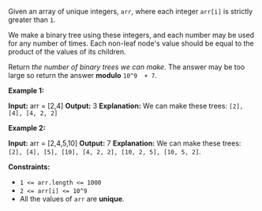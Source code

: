 
Given an array of unique integers,  `arr`, where each integer  `arr[i]`  is strictly greater than  `1`.

We make a binary tree using these integers, and each number may be used for any number of times. Each non-leaf node's value should be equal to the product of the values of its children.

Return  _the number of binary trees we can make_. The answer may be too large so return the answer  **modulo**  `10^9  + 7`.

**Example 1:**

**Input:** arr = [2,4]
**Output:** 3
**Explanation:** We can make these trees: `[2], [4], [4, 2, 2]`

**Example 2:**

**Input:** arr = [2,4,5,10]
**Output:** 7
**Explanation:** We can make these trees: `[2], [4], [5], [10], [4, 2, 2], [10, 2, 5], [10, 5, 2]`.

**Constraints:**

-   `1 <= arr.length <= 1000`
-   `2 <= arr[i] <= 10^9`
-   All the values of  `arr`  are  **unique**.
